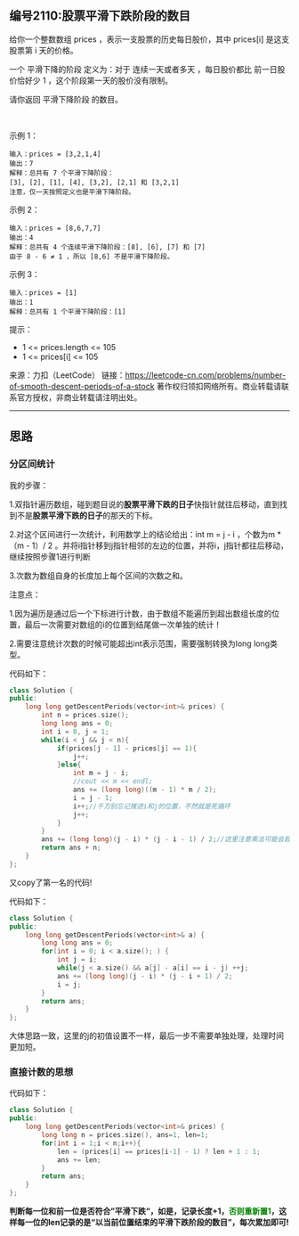 ## 编号2110:股票平滑下跌阶段的数目

给你一个整数数组 prices ，表示一支股票的历史每日股价，其中 prices[i] 是这支股票第 i 天的价格。

一个 平滑下降的阶段 定义为：对于 连续一天或者多天 ，每日股价都比 前一日股价恰好少 1 ，这个阶段第一天的股价没有限制。

请你返回 平滑下降阶段 的数目。

 

示例 1：
```
输入：prices = [3,2,1,4]
输出：7
解释：总共有 7 个平滑下降阶段：
[3], [2], [1], [4], [3,2], [2,1] 和 [3,2,1]
注意，仅一天按照定义也是平滑下降阶段。
```
示例 2：
```
输入：prices = [8,6,7,7]
输出：4
解释：总共有 4 个连续平滑下降阶段：[8], [6], [7] 和 [7]
由于 8 - 6 ≠ 1 ，所以 [8,6] 不是平滑下降阶段。
```
示例 3：
```
输入：prices = [1]
输出：1
解释：总共有 1 个平滑下降阶段：[1] 
```
提示：

* 1 <= prices.length <= 105
* 1 <= prices[i] <= 105

来源：力扣（LeetCode）
链接：https://leetcode-cn.com/problems/number-of-smooth-descent-periods-of-a-stock
著作权归领扣网络所有。商业转载请联系官方授权，非商业转载请注明出处。

---
## 思路

### 分区间统计

我的步骤：

1.双指针遍历数组，碰到题目说的**股票平滑下跌的日子**快指针就往后移动，直到找到不是**股票平滑下跌的日子**的那天的下标。

2.对这个区间进行一次统计，利用数学上的结论给出：int m = j - i ，个数为m * （m - 1）/ 2 。并将i指针移到j指针相邻的左边的位置，并将i，j指针都往后移动，继续按照步骤1进行判断

3.次数为数组自身的长度加上每个区间的次数之和。

注意点：

1.因为遍历是通过后一个下标进行计数，由于数组不能遍历到超出数组长度的位置，最后一次需要对数组的i的位置到结尾做一次单独的统计！

2.需要注意统计次数的时候可能超出int表示范围，需要强制转换为long long类型。

代码如下：
```c++
class Solution {
public:
    long long getDescentPeriods(vector<int>& prices) {
        int n = prices.size();
        long long ans = 0;
        int i = 0, j = 1;
        while(i < j && j < n){
            if(prices[j - 1] - prices[j] == 1){
                j++;
            }else{
                int m = j - i;
                //cout << m << endl;
                ans += (long long)((m - 1) * m / 2);
                i = j - 1;
                i++;//千万别忘记推进i和j的位置，不然就是死循环
                j++;
            }
        }
        ans += (long long)(j - i) * (j - i - 1) / 2;//这里注意乘法可能会超出int能表示的范围
        return ans + n;
    }
};
```


又copy了第一名的代码!

代码如下：
```c++
class Solution {
public:
    long long getDescentPeriods(vector<int>& a) {
        long long ans = 0;
        for(int i = 0; i < a.size(); ) {
            int j = i;
            while(j < a.size() && a[j] - a[i] == i - j) ++j;
            ans += (long long)(j - i) * (j - i + 1) / 2;
            i = j;
        }
        return ans;
    }
};
```

大体思路一致，这里的j的初值设置不一样，最后一步不需要单独处理，处理时间更加短。

### 直接计数的思想

代码如下：
```c++
class Solution {
public:
    long long getDescentPeriods(vector<int>& prices) {
        long long n = prices.size(), ans=1, len=1;
        for(int i = 1;i < n;i++){
            len = (prices[i] == prices[i-1] - 1) ? len + 1 : 1;
            ans += len;
        }
        return ans;
    }
};
```

**判断每一位和前一位是否符合”平滑下跌“，如是，记录长度+1，<span style="color:green">否则重新置1</span>，这样每一位的len记录的是“以当前位置结束的平滑下跌阶段的数目”，每次累加即可!**